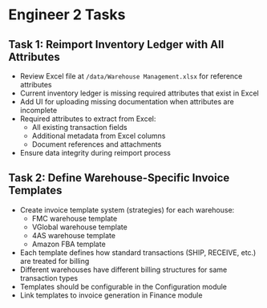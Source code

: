 # Engineer 2 Tasks

## Task 1: Reimport Inventory Ledger with All Attributes
- Review Excel file at `/data/Warehouse Management.xlsx` for reference attributes
- Current inventory ledger is missing required attributes that exist in Excel
- Add UI for uploading missing documentation when attributes are incomplete
- Required attributes to extract from Excel:
  - All existing transaction fields
  - Additional metadata from Excel columns
  - Document references and attachments
- Ensure data integrity during reimport process

## Task 2: Define Warehouse-Specific Invoice Templates
- Create invoice template system (strategies) for each warehouse:
  - FMC warehouse template
  - VGlobal warehouse template  
  - 4AS warehouse template
  - Amazon FBA template
- Each template defines how standard transactions (SHIP, RECEIVE, etc.) are treated for billing
- Different warehouses have different billing structures for same transaction types
- Templates should be configurable in the Configuration module
- Link templates to invoice generation in Finance module